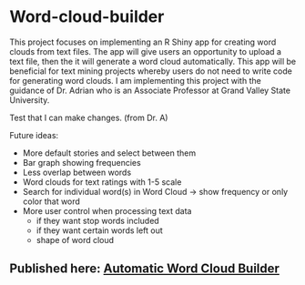 # Word-cloud-builder
 
This project focuses on implementing an R Shiny app for creating word clouds from text files. The app will give users an opportunity to upload a text file, then the it will generate a word cloud automatically. This app will be beneficial for text mining projects whereby users do not need to write code for generating word clouds. I am implementing this project with the guidance of Dr. Adrian who is an Associate Professor at Grand Valley State University.

Test that I can make changes. (from Dr. A)

Future ideas:
* More default stories and select between them
* Bar graph showing frequencies
* Less overlap between words
* Word clouds for text ratings with 1-5 scale
* Search for individual word(s) in Word Cloud -> show frequency or only color that word
* More user control when processing text data 
    * if they want stop words included
    * if they want certain words left out
    * shape of word cloud


## Published here: [Automatic Word Cloud Builder](https://itsoyondi.shinyapps.io/wbuilder/)
